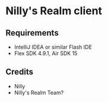 # Nilly's Realm client

## Requirements

- IntelliJ IDEA or similar Flash IDE
- Flex SDK 4.9.1, Air SDK 15

## Credits

- Nilly
- Nilly's Realm Team?
